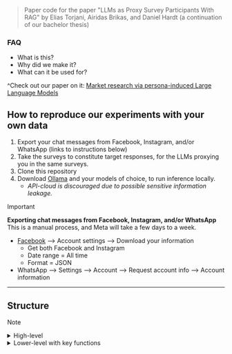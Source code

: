 > Paper code for the paper "LLMs as Proxy Survey Participants With RAG" by Elias Torjani, Airidas Brikas, and Daniel Hardt (a continuation of our bachelor thesis)

### FAQ
- What is this? 
- Why did we make it? 
- What can it be used for?

^Check out our paper on it: [Market research via persona-induced Large Language Models](https://url.com)


## How to reproduce our experiments with your own data
1. Export your chat messages from Facebook, Instagram, and/or WhatsApp (links to instructions below)
2. Take the surveys to constitute target responses, for the LLMs proxying you in the same surveys.
3. Clone this repository
4. Download [Ollama](https://ollama.com/) and your models of choice, to run inference locally. 
   - *API-cloud is discouraged due to possible sensitive information leakage.*


> [!IMPORTANT]
> **Exporting chat messages from Facebook, Instagram, and/or WhatsApp**
> This is a manual process, and Meta will take a few days to a week.
> - [Facebook](https://accountscenter.facebook.com/info_and_permissions/dyi) --> Account settings --> Download your information
>   - Get both Facebook and Instagram
>   - Date range = All time
>   - Format = JSON
> - WhatsApp --> Settings --> Account --> Request account info --> Account information

------------------------------------
## Structure
> [!NOTE]
> <details> <summary>High-level</summary>
>     ```└── Data Analysis Pipeline
>         ├── 1. Initial Setup
>         │   ├── Load simulation files
>         │   ├── Configure directories
>         │   └── Import dependencies
>         │
>         ├── 2. Data Processing
>         │   ├── Extract run numbers
>         │   ├── Infer survey types
>         │   ├── Map simulations to base cases
>         │   └── Clean invalid values
>         │
>         ├── 3. Analysis
>         │   ├── Single simulation evaluation
>         │   ├── Multi-simulation aggregation
>         │   └── Base simulation comparison
>         │
>         └── 4. Visualization
>             ├── Model comparison plots
>             ├── Hyperparameter analysis
>             └── Correlation studies
>     ```
> </details>
> <details>
> <summary>Lower-level with key functions</summary>
> ```
> └── Data Analysis Pipeline
>    ├── 1. Setup & Configuration
>    │   ├── Import Dependencies
>    │   ├── Constants Definition
>    │   └── Directory Configuration
>    │
>    ├── 2. Data Loading & Validation
>    │   ├── Simulation File Indexing
>    │   ├── Column Validation
>    │   └── Data Type Verification
>    │
>    ├── 3. Data Preprocessing
>    │   ├── Answer Cleaning
>    │   │   ├── Text Normalization
>    │   │   ├── Pattern Matching
>    │   │   └── Invalid Answer Detection
>    │   │
>    │   ├── Data Mapping
>    │   │   ├── Base Simulation Mapping
>    │   │   ├── Subject Inference
>    │   │   └── Answer Remapping
>    │   │
>    │   └── Data Enrichment
>    │       ├── Survey Type Detection
>    │       └── Answer Integration
>    │
>    ├── 4. Analysis
>    │   ├── Correlation Analysis
>    │   ├── Error Calculation
>    │   └── Statistical Measures
>    │
>    └── 5. Visualization & Reporting
>        ├── Performance Metrics
>        ├── Comparison Plots
>        └── Summary Statistics
> ```
> </details


